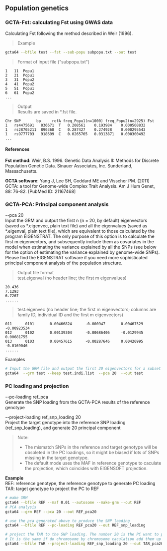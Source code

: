 
## Population genetics

### GCTA-Fst: calculating Fst using GWAS data

Calculating Fst following the method described in Weir (1996).

> Example
```bash
gcta64 --bfile test --fst --sub-popu subpopu.txt --out test
```

> Format of input file ("subpopu.txt")
```nohighlight
1	11	Popu1
2	21	Popu1
3	31	Popu2
4	41	Popu2
5	51	Popu1
6	61	Popu2
...
```

> Output  
> Results are saved in *.fst file.
```nohighlight
Chr	SNP	      bp	 refA freq_Popu1(n=1000) freq_Popu2(n=2925)	Fst	
1	rs4475691	836671	T	0.208561	0.193984	0.000508832	
1	rs28705211	890368	C	0.287427	0.274928	0.000295543	
1	rs9777703	918699	C	0.0265765	0.0313871	0.000300492	
...
```

#### References

**Fst method**: Weir, B.S. 1996. Genetic Data Analysis II: Methods for Discrete Population Genetic Data. Sinauer Associates, Inc. Sunderland, Massachusetts.

**GCTA software**: Yang J, Lee SH, Goddard ME and Visscher PM. (2011) GCTA: a tool for Genome-wide Complex Trait Analysis. Am J Hum Genet, 88: 76-82. [PubMed ID: 21167468]


### GCTA-PCA: Principal component analysis

--pca 20  
Input the GRM and output the first n (n = 20, by default) eigenvectors (saved as *.eigenvec, plain text file) and all the eigenvalues (saved as *.eigenval, plain text file), which are equivalent to those calculated by the program EIGENSTRAT. The only purpose of this option is to calculate the first m eigenvectors, and subsequently include them as covariates in the model when estimating the variance explained by all the SNPs (see below for the option of estimating the variance explained by genome-wide SNPs). Please find the EIGENSTRAT software if you need more sophisticated principal component analysis of the population structure. 
> Output file format  
> test.eigenval (no header line; the first m eigenvalues)
```nohighlight
20.436  
7.1293  
6.7267  
......
```

> test.eigenvec (no header line; the first m eigenvectors; columns are family ID, individual ID and the first m eigenvectors)  
```nohighlight
011      0101       0.00466824      -0.000947       0.00467529      -0.00923534  
012      0102       0.00139304      -0.00686406     -0.0129945      0.00681755  
013      0103       0.00457615      -0.00287646     0.00420995      -0.0169046  
......
```

Examples
```bash
# Input the GRM file and output the first 20 eigenvectors for a subset of individuals
gcta64  --grm test --keep test.indi.list  --pca 20  --out test
```

### PC loading and projection

--pc-loading ref_pca  
Generate the SNP loading from the GCTA-PCA results of the reference genotype

--project-loading ref\_snp_loading 20  
Project the target genotype into the reference SNP loading (ref\_snp_loading), and generate 20 principal component

> Note: 
> * The mismatch SNPs in the reference and target genotype will be obsoleted in the PC loadings, so it might be biased if lots of SNPs missing in the target genotype.
> * The default mode uses the MAF in reference genotype to caculate the projection, which coincides with EIGENSOFT projection.

**Example**  
REF: reference genotype, the reference genotype to generate PC loading
TAR: target genotype to project the PC to REF
```bash
# make GRM
gcta64 --bfile REF --maf 0.01 --autosome --make-grm --out REF
# PCA analysis
gcta64 --grm REF --pca 20 --out REF_pca20

# use the pca generated above to produce the SNP loading
gcta64 --bfile REF --pc-loading REF_pca20 --out REF_snp_loading

# project the TAR to the SNP loading. The number 20 is the PC want to project.
# It is the same if do chromosome by chromosome caculation add them up after each caculation 
gcta64 --bfile TAR --project-loading REF_snp_loading 20 --out TAR_pca20
```
